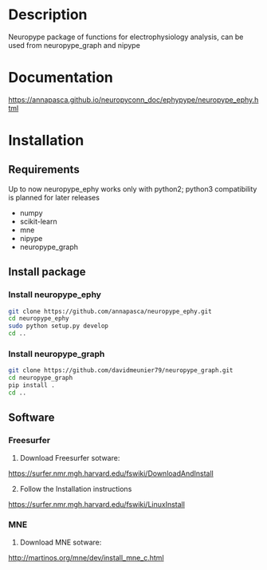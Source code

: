 # Description

Neuropype package of functions for electrophysiology analysis, can be used from
neuropype_graph and nipype


# Documentation

https://annapasca.github.io/neuropyconn_doc/ephypype/neuropype_ephy.html


# Installation

## Requirements
Up to now neuropype_ephy works only with python2; python3 compatibility is planned for later releases

* numpy
* scikit-learn
* mne
* nipype
* neuropype_graph

## Install package
### Install neuropype_ephy
```bash
git clone https://github.com/annapasca/neuropype_ephy.git
cd neuropype_ephy
sudo python setup.py develop
cd ..

```
### Install neuropype_graph
```bash
git clone https://github.com/davidmeunier79/neuropype_graph.git
cd neuropype_graph
pip install .
cd ..
```

## Software

### Freesurfer

1. Download Freesurfer sotware:

https://surfer.nmr.mgh.harvard.edu/fswiki/DownloadAndInstall

2. Follow the Installation instructions

https://surfer.nmr.mgh.harvard.edu/fswiki/LinuxInstall


### MNE

1. Download MNE sotware:

http://martinos.org/mne/dev/install_mne_c.html

